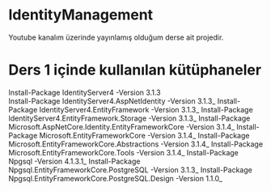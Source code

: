 # IdentityManagement
Youtube kanalım üzerinde yayınlamış olduğum derse ait projedir.

# Ders 1 içinde kullanılan kütüphaneler 
Install-Package IdentityServer4 -Version 3.1.3<br />
Install-Package IdentityServer4.AspNetIdentity -Version 3.1.3_
Install-Package IdentityServer4.EntityFramework -Version 3.1.3_
Install-Package IdentityServer4.EntityFramework.Storage -Version 3.1.3_
Install-Package Microsoft.AspNetCore.Identity.EntityFrameworkCore -Version 3.1.4_
Install-Package Microsoft.EntityFrameworkCore -Version 3.1.4_
Install-Package Microsoft.EntityFrameworkCore.Abstractions -Version 3.1.4_
Install-Package Microsoft.EntityFrameworkCore.Tools -Version 3.1.4_
Install-Package Npgsql -Version 4.1.3.1_
Install-Package Npgsql.EntityFrameworkCore.PostgreSQL -Version 3.1.3_
Install-Package Npgsql.EntityFrameworkCore.PostgreSQL.Design -Version 1.1.0_
